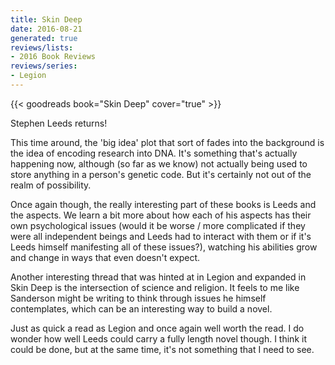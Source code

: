 ```yaml
---
title: Skin Deep
date: 2016-08-21
generated: true
reviews/lists:
- 2016 Book Reviews
reviews/series:
- Legion
---
```

{{< goodreads book="Skin Deep" cover="true" >}}

Stephen Leeds returns!  

This time around, the 'big idea' plot that sort of fades into the background is the idea of encoding research into DNA. It's something that's actually happening now, although (so far as we know) not actually being used to store anything in a person's genetic code. But it's certainly not out of the realm of possibility.  

<!--more-->

Once again though, the really interesting part of these books is Leeds and the aspects. We learn a bit more about how each of his aspects has their own psychological issues (would it be worse / more complicated if they were all independent beings and Leeds had to interact with them or if it's Leeds himself manifesting all of these issues?), watching his abilities grow and change in ways that even doesn't expect.  

Another interesting thread that was hinted at in Legion and expanded in Skin Deep is the intersection of science and religion. It feels to me like Sanderson might be writing to think through issues he himself contemplates, which can be an interesting way to build a novel.  

Just as quick a read as Legion and once again well worth the read. I do wonder how well Leeds could carry a fully length novel though. I think it could be done, but at the same time, it's not something that I need to see.


